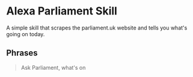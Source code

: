 # Alexa Parliament Skill
A simple skill that scrapes the parliament.uk website and tells you what's going on today.

## Phrases
> Ask Parliament, what's on